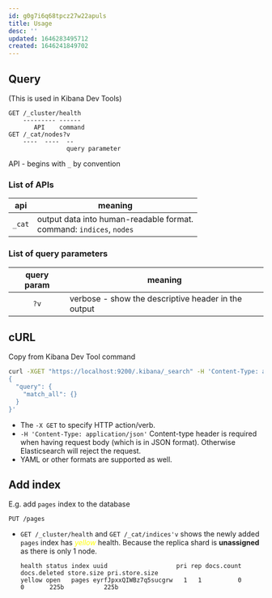 ```yaml
---
id: g0g7i6q68tpcz27w22apuls
title: Usage
desc: ''
updated: 1646283495712
created: 1646241849702
---
```


## Query
(This is used in Kibana Dev Tools)
```
GET /_cluster/health
    --------- ------
       API    command
GET /_cat/nodes?v
    ----  ----  --
                query parameter
```

API - begins with `_` by convention

### List of APIs
|  api   | meaning                                                                  |
| :----: | ------------------------------------------------------------------------ |
| `_cat` | output data into human-readable format.</br> command: `indices`, `nodes` |

### List of query parameters
| query param | meaning                                             |
| :---------: | --------------------------------------------------- |
|    `?v`     | verbose - show the descriptive header in the output |

## cURL
Copy from Kibana Dev Tool command
```sh
curl -XGET "https://localhost:9200/.kibana/_search" -H 'Content-Type: application/json' --cacert /e/elasticsearch/elasticsearch-8.0.1-windows-x86_64/elasticsearch-8.0.1/config/certs/http_ca.crt -u elastic:ww=86Lhxttvw8D_zEqr1 -d'
{
  "query": {
    "match_all": {}
  }
}'
```
* The `-X GET` to specify HTTP action/verb.
* `-H 'Content-Type: application/json'` Content-type header is required when having request body (which is in JSON format). Otherwise Elasticsearch will reject the request.
* YAML or other formats are supported as well.


## Add index
E.g. add `pages` index to the database
```
PUT /pages
```
* `GET /_cluster/health` and `GET /_cat/indices'v` shows the newly added `pages` index has <span style="color:yellow">*yellow*</span> health. Because the replica shard is **unassigned** as there is only 1 node.
  ```
  health status index uuid                   pri rep docs.count docs.deleted store.size pri.store.size
  yellow open   pages eyrfJpxxQIWBz7q5sucgrw   1   1          0            0       225b           225b
  ```